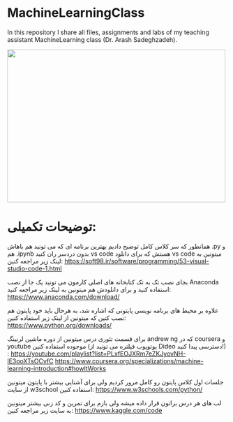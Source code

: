 # MachineLearningClass
In this repository I share all files, assignments and labs of my teaching assistant MachineLearning class (Dr. ‪Arash Sadeghzadeh).

<img src="https://user-images.githubusercontent.com/100838219/220181082-841704a6-49d6-4f2b-814c-e04add11b309.png" width="500" height="350" />



# توضیحات تکمیلی:

همانطور که سر کلاس کامل توضیح دادیم بهترین برنامه ای که می تونید هم باهاش .py و هم .ipynb بدون دردسر ران کنید vs code هستش که برای دانلود vs code میتونین به لینک زیر مراجعه کنین:
https://soft98.ir/software/programming/53-visual-studio-code-1.html

بجای نصب تک به تک کتابخانه های اصلی کارمون می تونید یک جا از نصب Anaconda استفاده کنید و برای دانلودش هم میتونین به لینک زیر مراجعه کنید:
https://www.anaconda.com/download/

علاوه بر محیط های برنامه نویسی پایتونی که اشاره شد، به هرحال باید خود پایتون هم نصب کنین که میتونین از لینک زیر استفاده کنین:
https://www.python.org/downloads/

برای قسمت تئوری درس میتونین از دوره ماشین لرنینگ andrew ng که در coursera و youtube موجوده استفاده کنین (یوتویوب فیلتره می تونید از Dideo دسترسی پیدا کنید!) :
https://youtube.com/playlist?list=PLxfEOJXRm7eZKJyovNH-lE3ooXTsOCvfC
https://www.coursera.org/specializations/machine-learning-introduction#howItWorks

جلسات اول کلاس پایتون رو کامل مرور کردیم ولی برای آشنایی بیشتر با پایتون میتونین از سایت w3school استفاده کنین:
https://www.w3schools.com/python/

لب های هر درس براتون قرار داده میشه ولی بازم برای تمرین و کد زنی بیشتر میتونین به سایت زیر مراجعه کنین:
https://www.kaggle.com/code
